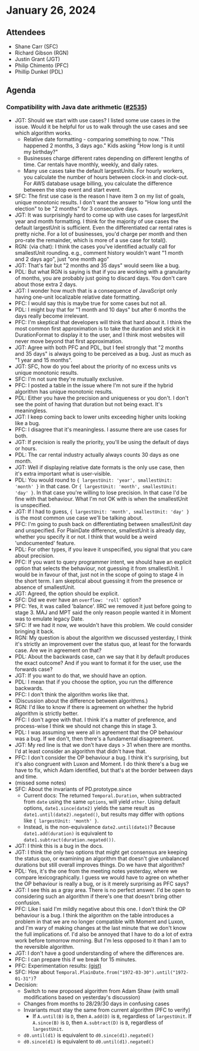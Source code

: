 # January 26, 2024

## Attendees
- Shane Carr (SFC)
- Richard Gibson (RGN)
- Justin Grant (JGT)
- Philip Chimento (PFC)
- Phillip Dunkel (PDL)

## Agenda

### Compatibility with Java date arithmetic ([#2535](https://github.com/tc39/proposal-temporal/issues/2535))
- JGT: Should we start with use cases? I listed some use cases in the issue. Would it be helpful for us to walk through the use cases and see which algorithm works.
    - Relative date formatting - comparing something to now. "This happened 2 months, 3 days ago." Kids asking "How long is it until my birthday?"
    - Businesses charge different rates depending on different lengths of time. Car rentals have monthly, weekly, and daily rates.
    - Many use cases take the default largestUnits. For hourly workers, you calculate the number of hours between clock-in and clock-out. For AWS database usage billing, you calculate the difference between the stop event and start event.
- SFC: The first use case is the reason I have item 3 on my list of goals, unique monotonic results. I don't want the answer to "How long until the election" to be "2 months" for 3 consecutive days.
- JGT: It was surprisingly hard to come up with use cases for largestUnit year and month formatting. I think for the majority of use cases the default largestUnit is sufficient. Even the differentiated car rental rates is pretty niche. For a lot of businesses, you'd charge per month and then pro-rate the remainder, which is more of a use case for total().
- RGN: (via chat): I think the cases you've identified actually call for smallestUnit rounding. e.g., comment history wouldn't want "1 month and 2 days ago", just "one month ago"
- JGT: That's fair but "2 months and 35 days" would seem like a bug.
- PDL: But what RGN is saying is that if you are working with a granularity of months, you are probably just going to discard days. You don't care about those extra 2 days.
- JGT: I wonder how much that is a consequence of JavaScript only having one-unit localizable relative date formatting.
- PFC: I would say this is maybe true for some cases but not all.
- PDL: I might buy that for "1 month and 10 days" but after 6 months the days really become irrelevant.
- PFC: I'm skeptical that developers will think that hard about it. I think the most common first approximation is to take the duration and stick it in DurationFormat to display it to the user, and I think most websites will never move beyond that first approximation.
- JGT: Agree with both PFC and PDL, but I feel strongly that "2 months and 35 days" is always going to be perceived as a bug. Just as much as "1 year and 15 months".
- JGT: SFC, how do you feel about the priority of no excess units vs unique monotonic results.
- SFC: I'm not sure they're mutually exclusive.
- PFC: I posted a table in the issue where I'm not sure if the hybrid algorithm has unique monotonic results.
- PDL: Either you have the precision and uniqueness or you don't. I don't see the point of having that duration but not being exact. It's meaningless.
- JGT: I keep coming back to lower units exceeding higher units looking like a bug.
- PFC: I disagree that it's meaningless. I assume there are use cases for both.
- JGT: If precision is really the priority, you'll be using the default of days or hours.
- PDL: The car rental industry actually always counts 30 days as one month.
- JGT: Well if displaying relative date formats is the only use case, then it's extra important what is user-visible.
- PDL: You would round to `{ largestUnit: 'year', smallestUnit: 'month' }` in that case. Or `{ largestUnit: 'month', smallestUnit: 'day' }`. In that case you're willing to lose precision. In that case I'd be fine with that behaviour. What I'm not OK with is when the smallestUnit is unspecified.
- JGT: If I had to guess, `{ largestUnit: 'month', smallestUnit: 'day' }` is the most common use case we'll be talking about.
- PFC: I'm going to push back on differentiating between smallestUnit day and unspecified. For PlainDate difference, smallestUnit is already day, whether you specify it or not. I think that would be a weird 'undocumented' feature.
- PDL: For other types, if you leave it unspecified, you signal that you care about precision.
- PFC: If you want to query programmer intent, we should have an explicit option that selects the behaviour, not guessing it from smallestUnit. I would be in favour of that, just not in the scope of going to stage 4 in the short term. I am skeptical about guessing it from the presence or absence of smallestUnit.
- JGT: Agreed, the option should be explicit.
- SFC: Did we ever have an `overflow: 'roll'` option?
- PFC: Yes, it was called 'balance'. IIRC we removed it just before going to stage 3. MAJ and MPT said the only reason people wanted it in Moment was to emulate legacy Date.
- SFC: If we had it now, we wouldn't have this problem. We could consider bringing it back.
- RGN: My question is about the algorithm we discussed yesterday, I think it's strictly an improvement over the status quo, at least for the forwards case. Are we in agreement on that?
- PDL: About the backwards case, can we say that it by default produces the exact outcome? And if you want to format it for the user, use the forwards case?
- JGT: If you want to do that, we should have an option.
- PDL: I mean that if you choose the option, you run the difference backwards.
- PFC: I don't think the algorithm works like that.
- (Discussion about the difference between algorithms.)
- RGN: I'd like to know if there is agreement on whether the hybrid algorithm is strictly better.
- PFC: I don't agree with that. I think it's a matter of preference, and process-wise I think we should not change this in stage 3.
- PDL: I was assuming we were all in agreement that the OP behaviour was a bug. If we don't, then there's a fundamental disagreement.
- JGT: My red line is that we don't have days > 31 when there are months. I'd at least consider an algorithm that didn't have that.
- PFC: I don't consider the OP behaviour a bug. I think it's surprising, but it's also congruent with Luxon and Moment. I do think there's a bug we have to fix, which Adam identified, but that's at the border between days and time.
- (missed some notes)
- SFC: About the invariants of PD.prototype.since
    - Current docs: The returned `Temporal.Duration`, when subtracted from `date` using the same `options`, will yield `other`. Using default options, `date1.since(date2)` yields the same result as `date1.until(date2).negated()`, but results may differ with options like `{ largestUnit: 'month' }`.
    - Instead, is the non-equivalence `date2.until(date1)`? Because `date1.add(duration)` is equivalent to `date1.subtract(duration.negated())`.
- JGT: I think this is a bug in the docs.
- JGT: I think the only two options that might get consensus are keeping the status quo, or examining an algorithm that doesn't give unbalanced durations but still overall improves things. Do we have that algorithm?
- PDL: Yes, it's the one from the meeting notes yesterday, where we compare lexicographically. I guess we would have to agree on whether the OP behaviour is really a bug, or is it merely surprising as PFC says?
- JGT: I see this as a gray area. There is no perfect answer. I'd be open to considering such an algorithm if there's one that doesn't bring other confusion.
- PFC: Like I said I'm mildly negative about this one. I don't think the OP behaviour is a bug. I think the algorithm on the table introduces a problem in that we are no longer compatible with Moment and Luxon, and I'm wary of making changes at the last minute that we don't know the full implications of. I'd also be annoyed that I have to do a lot of extra work before tomorrow morning. But I'm less opposed to it than I am to the reversible algorithm.
- JGT: I don't have a good understanding of where the differences are.
- PFC: I can prepare this if we break for 15 minutes.
- PFC: Experimentation results: [(gist)](https://gist.github.com/ptomato/48abca4f7d12d55a2fdab85f9347dd4f)
- SFC: How about `Temporal.PlainDate.from("1972-03-30").until("1972-01-31")`?
- Decision:
    - Switch to new proposed algorithm from Adam Shaw (with small modifications based on yesterday's discussion)
    - Changes from months to 28/29/30 days in confusing cases
    - Invariants must stay the same from current algorithm (PFC to verify)
        - If `A.until(B)` is `D`, then `A.add(D)` is `B`, regardless of `largestUnit`. If `A.since(B)` is `D`, then `A.subtract(D)` is `B`, regardless of `largestUnit`.
    - `d0.until(d1)` is equivalent to `d0.since(d1).negated()`
    - `d0.since(d1)` is equivalent to `d0.until(d1).negated()`
